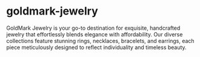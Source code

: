 # goldmark-jewelry
GoldMark Jewelry is your go-to destination for exquisite, handcrafted jewelry that effortlessly blends elegance with affordability. Our diverse collections feature stunning rings, necklaces, bracelets, and earrings, each piece meticulously designed to reflect individuality and timeless beauty.
